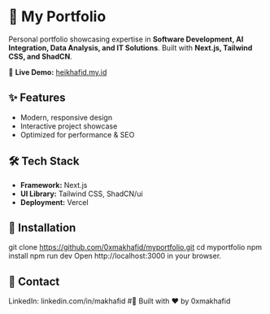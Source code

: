 # 🚀 My Portfolio  

Personal portfolio showcasing expertise in **Software Development, AI Integration, Data Analysis, and IT Solutions**. Built with **Next.js, Tailwind CSS, and ShadCN**.  

🔗 **Live Demo:** [heikhafid.my.id](https://heikhafid.my.id)  

## ✨ Features  
- Modern, responsive design  
- Interactive project showcase  
- Optimized for performance & SEO  

## 🛠 Tech Stack  
- **Framework:** Next.js  
- **UI Library:** Tailwind CSS, ShadCN/ui 
- **Deployment:** Vercel  

## 📂 Installation  
git clone https://github.com/0xmakhafid/myportfolio.git
cd myportfolio
npm install
npm run dev
Open http://localhost:3000 in your browser.

## 📧 Contact
LinkedIn: linkedin.com/in/makhafid
#🚀 Built with ❤️ by 0xmakhafid
